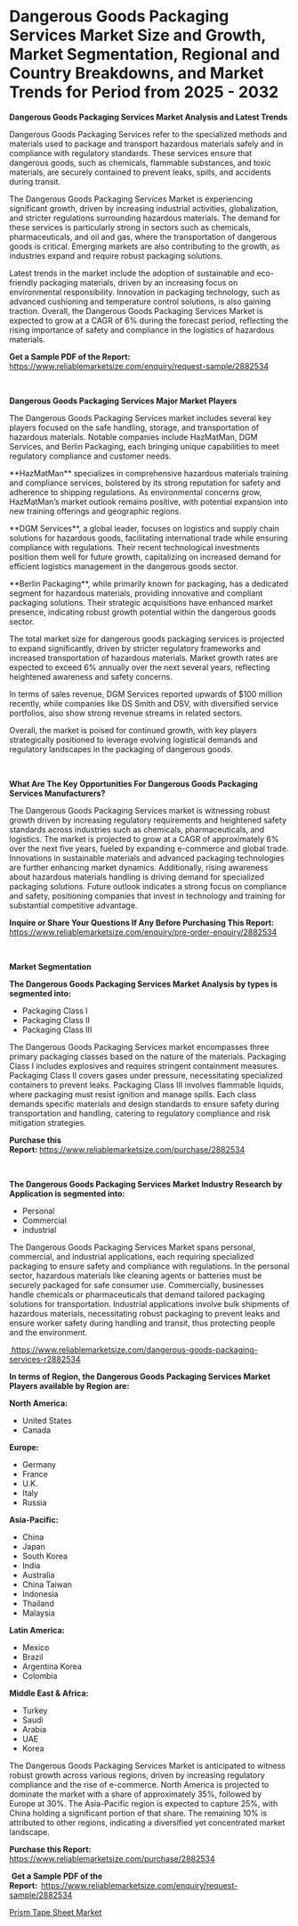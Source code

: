 <p><h1>Dangerous Goods Packaging Services Market Size and Growth, Market Segmentation, Regional and Country Breakdowns, and Market Trends for Period from 2025 -  2032</h1></p><p><strong>Dangerous Goods Packaging Services Market Analysis and Latest Trends</strong></p>
<p><p>Dangerous Goods Packaging Services refer to the specialized methods and materials used to package and transport hazardous materials safely and in compliance with regulatory standards. These services ensure that dangerous goods, such as chemicals, flammable substances, and toxic materials, are securely contained to prevent leaks, spills, and accidents during transit.</p><p>The Dangerous Goods Packaging Services Market is experiencing significant growth, driven by increasing industrial activities, globalization, and stricter regulations surrounding hazardous materials. The demand for these services is particularly strong in sectors such as chemicals, pharmaceuticals, and oil and gas, where the transportation of dangerous goods is critical. Emerging markets are also contributing to the growth, as industries expand and require robust packaging solutions.</p><p>Latest trends in the market include the adoption of sustainable and eco-friendly packaging materials, driven by an increasing focus on environmental responsibility. Innovation in packaging technology, such as advanced cushioning and temperature control solutions, is also gaining traction. Overall, the Dangerous Goods Packaging Services Market is expected to grow at a CAGR of 6% during the forecast period, reflecting the rising importance of safety and compliance in the logistics of hazardous materials.</p></p>
<p><strong>Get a Sample PDF of the Report:&nbsp;</strong> <a href="https://www.reliablemarketsize.com/enquiry/request-sample/2882534?utm_campaign=2300&utm_medium=2&utm_source=Github&utm_content=ia&utm_term=13032025&utm_id=dangerous-goods-packaging-services">https://www.reliablemarketsize.com/enquiry/request-sample/2882534</a></p>
<p>&nbsp;</p>
<p><strong>Dangerous Goods Packaging Services Major Market Players</strong></p>
<p><p>The Dangerous Goods Packaging Services market includes several key players focused on the safe handling, storage, and transportation of hazardous materials. Notable companies include HazMatMan, DGM Services, and Berlin Packaging, each bringing unique capabilities to meet regulatory compliance and customer needs.</p><p>**HazMatMan** specializes in comprehensive hazardous materials training and compliance services, bolstered by its strong reputation for safety and adherence to shipping regulations. As environmental concerns grow, HazMatMan’s market outlook remains positive, with potential expansion into new training offerings and geographic regions.</p><p>**DGM Services**, a global leader, focuses on logistics and supply chain solutions for hazardous goods, facilitating international trade while ensuring compliance with regulations. Their recent technological investments position them well for future growth, capitalizing on increased demand for efficient logistics management in the dangerous goods sector.</p><p>**Berlin Packaging**, while primarily known for packaging, has a dedicated segment for hazardous materials, providing innovative and compliant packaging solutions. Their strategic acquisitions have enhanced market presence, indicating robust growth potential within the dangerous goods sector.</p><p>The total market size for dangerous goods packaging services is projected to expand significantly, driven by stricter regulatory frameworks and increased transportation of hazardous materials. Market growth rates are expected to exceed 6% annually over the next several years, reflecting heightened awareness and safety concerns.</p><p>In terms of sales revenue, DGM Services reported upwards of $100 million recently, while companies like DS Smith and DSV, with diversified service portfolios, also show strong revenue streams in related sectors.</p><p>Overall, the market is poised for continued growth, with key players strategically positioned to leverage evolving logistical demands and regulatory landscapes in the packaging of dangerous goods.</p></p>
<p>&nbsp;</p>
<p><strong>What Are The Key Opportunities For Dangerous Goods Packaging Services Manufacturers?</strong></p>
<p><p>The Dangerous Goods Packaging Services market is witnessing robust growth driven by increasing regulatory requirements and heightened safety standards across industries such as chemicals, pharmaceuticals, and logistics. The market is projected to grow at a CAGR of approximately 6% over the next five years, fueled by expanding e-commerce and global trade. Innovations in sustainable materials and advanced packaging technologies are further enhancing market dynamics. Additionally, rising awareness about hazardous materials handling is driving demand for specialized packaging solutions. Future outlook indicates a strong focus on compliance and safety, positioning companies that invest in technology and training for substantial competitive advantage.</p></p>
<p><strong>Inquire or Share Your Questions If Any Before Purchasing This Report:</strong> <a href="https://www.reliablemarketsize.com/enquiry/pre-order-enquiry/2882534?utm_campaign=2300&utm_medium=2&utm_source=Github&utm_content=ia&utm_term=13032025&utm_id=dangerous-goods-packaging-services">https://www.reliablemarketsize.com/enquiry/pre-order-enquiry/2882534</a></p>
<p>&nbsp;</p>
<p><strong>Market Segmentation</strong></p>
<p><strong>The Dangerous Goods Packaging Services Market Analysis by types is segmented into:</strong></p>
<p><ul><li>Packaging Class I</li><li>Packaging Class II</li><li>Packaging Class III</li></ul></p>
<p><p>The Dangerous Goods Packaging Services market encompasses three primary packaging classes based on the nature of the materials. Packaging Class I includes explosives and requires stringent containment measures. Packaging Class II covers gases under pressure, necessitating specialized containers to prevent leaks. Packaging Class III involves flammable liquids, where packaging must resist ignition and manage spills. Each class demands specific materials and design standards to ensure safety during transportation and handling, catering to regulatory compliance and risk mitigation strategies.</p></p>
<p><strong>Purchase this Report:&nbsp;</strong><a href="https://www.reliablemarketsize.com/purchase/2882534?utm_campaign=2300&utm_medium=2&utm_source=Github&utm_content=ia&utm_term=13032025&utm_id=dangerous-goods-packaging-services">https://www.reliablemarketsize.com/purchase/2882534</a></p>
<p>&nbsp;</p>
<p><strong>The Dangerous Goods Packaging Services Market Industry Research by Application is segmented into:</strong></p>
<p><ul><li>Personal</li><li>Commercial</li><li>industrial</li></ul></p>
<p><p>The Dangerous Goods Packaging Services Market spans personal, commercial, and industrial applications, each requiring specialized packaging to ensure safety and compliance with regulations. In the personal sector, hazardous materials like cleaning agents or batteries must be securely packaged for safe consumer use. Commercially, businesses handle chemicals or pharmaceuticals that demand tailored packaging solutions for transportation. Industrial applications involve bulk shipments of hazardous materials, necessitating robust packaging to prevent leaks and ensure worker safety during handling and transit, thus protecting people and the environment.</p></p>
<p><a href="https://www.reliablemarketsize.com/dangerous-goods-packaging-services-r2882534?utm_campaign=2300&utm_medium=2&utm_source=Github&utm_content=ia&utm_term=13032025&utm_id=dangerous-goods-packaging-services">&nbsp;https://www.reliablemarketsize.com/dangerous-goods-packaging-services-r2882534</a></p>
<p><strong>In terms of Region, the Dangerous Goods Packaging Services Market Players available by Region are:</strong></p>
<p>
    <p> <strong> North America: </strong>
        <ul>
            <li>United States</li>
            <li>Canada</li>
        </ul>
        </p> 
    <p> <strong> Europe: </strong>
        <ul>
            <li>Germany</li>
            <li>France</li>
            <li>U.K.</li>
            <li>Italy</li>
            <li>Russia</li>
        </ul>
        </p> 
    <p> <strong> Asia-Pacific: </strong>
        <ul>
            <li>China</li>
            <li>Japan</li>
            <li>South Korea</li>
            <li>India</li>
            <li>Australia</li>
            <li>China Taiwan</li>
            <li>Indonesia</li>
            <li>Thailand</li>
            <li>Malaysia</li>
        </ul>
        </p> 
    <p> <strong> Latin America: </strong>
        <ul>
            <li>Mexico</li>
            <li>Brazil</li>
            <li>Argentina Korea</li>
            <li>Colombia</li>
        </ul>
        </p> 
    <p> <strong> Middle East & Africa: </strong>
        <ul>
            <li>Turkey</li>
            <li>Saudi</li>
            <li>Arabia</li>
            <li>UAE</li>
            <li>Korea</li>
        </ul>
    </p>
    </p>
<p><p>The Dangerous Goods Packaging Services Market is anticipated to witness robust growth across various regions, driven by increasing regulatory compliance and the rise of e-commerce. North America is projected to dominate the market with a share of approximately 35%, followed by Europe at 30%. The Asia-Pacific region is expected to capture 25%, with China holding a significant portion of that share. The remaining 10% is attributed to other regions, indicating a diversified yet concentrated market landscape.</p></p>
<p><strong>Purchase this Report: </strong><a href="https://www.reliablemarketsize.com/purchase/2882534?utm_campaign=2300&utm_medium=2&utm_source=Github&utm_content=ia&utm_term=13032025&utm_id=dangerous-goods-packaging-services">https://www.reliablemarketsize.com/purchase/2882534</a></p>
<p>&nbsp;<strong>Get a Sample PDF of the Report:&nbsp;&nbsp;</strong><a href="https://www.reliablemarketsize.com/enquiry/request-sample/2882534?utm_campaign=2300&utm_medium=2&utm_source=Github&utm_content=ia&utm_term=13032025&utm_id=dangerous-goods-packaging-services">https://www.reliablemarketsize.com/enquiry/request-sample/2882534</a></p>
<p><strong></strong></p>
<p><p><a href="https://github.com/DixieGrimes/Market-Research-Report-List-1/blob/main/prism-tape-sheet-market.md?utm_campaign=2300&utm_medium=2&utm_source=Github&utm_content=ia&utm_term=13032025&utm_id=dangerous-goods-packaging-services">Prism Tape Sheet Market</a></p></p>